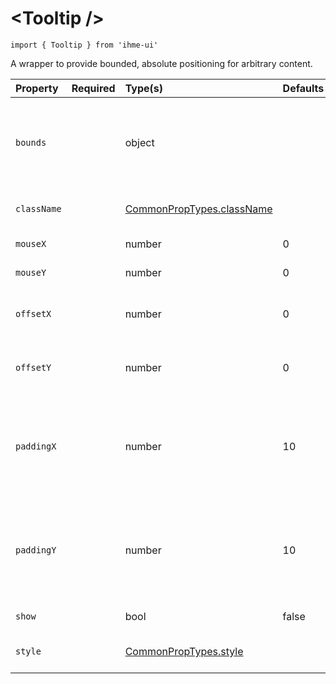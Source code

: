 \<Tooltip />
=====================

`import { Tooltip } from 'ihme-ui'`

A wrapper to provide bounded, absolute positioning for arbitrary content.

Property | Required | Type(s) | Defaults | Description
:---    |:---      |:---     |:---      |:---
`bounds` |  | object |  | Pixel bounds within which to render tooltip.<br />Defaults to [0, window.innerWidth], [0, window.innerHeight].
`className` |  | [CommonPropTypes.className](https://github.com/ihmeuw/ihme-ui/blob/main/src/utils/props.js#L11) |  | Class name applied to outermost wrapping `<div>`.
`mouseX` |  | number | 0 | Mouse postion (x; e.g., clientX)
`mouseY` |  | number | 0 | Mouse position (y; e.g., clientY)
`offsetX` |  | number | 0 | Shift tooltip offsetX pixels left (if negative) or right (if positive) of mouseX.
`offsetY` |  | number | 0 | Shift tooltip offsetY pixels above (if negative) or below (if positive) of mouseY.
`paddingX` |  | number | 10 | Guard against placing the tooltip outside of its bounds;<br />at minimum, tooltip will be placed paddingX within bounds.x.
`paddingY` |  | number | 10 | Guard against placing the tooltip outside of its bounds;<br />at minimum, tooltip will be placed paddingY within bounds.y.
`show` |  | bool | false | Whether to show or hide tooltip.
`style` |  | [CommonPropTypes.style](https://github.com/ihmeuw/ihme-ui/blob/main/src/utils/props.js#L16) |  | Inline styles to be applied to tooltip wrapper.

